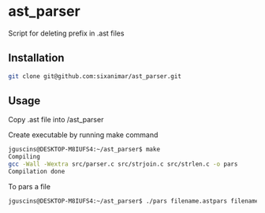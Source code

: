 # ast_parser

Script for deleting prefix in .ast files

## Installation

```bash
git clone git@github.com:sixanimar/ast_parser.git
```

## Usage

Copy .ast file into /ast_parser

Create executable by running make command

```bash
jguscins@DESKTOP-M8IUFS4:~/ast_parser$ make
Compiling
gcc -Wall -Wextra src/parser.c src/strjoin.c src/strlen.c -o pars
Compilation done
```
To pars a file

```bash
jguscins@DESKTOP-M8IUFS4:~/ast_parser$ ./pars filename.astpars filename.ast
```
